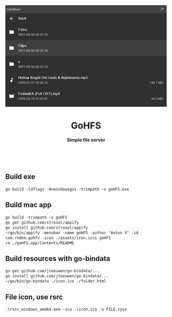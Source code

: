 <div align="center">
	<img src="assets/screenshot1.png" alt=""/>
	<h1>GoHFS</h1>
	<p>
		<b>Simple file server</b>
	</p>
	<br>
	<br>
	<br>
</div>

Build exe
---
````
go build -ldflags -H=windowsgui -trimpath -o goHFS.exe
````

Build mac app
---
```
go build -trimpath -o goHFS
go get github.com/strosel/appify
go install github.com/strosel/appify
~/go/bin/appify -menubar -name goHFS -author "Anton V" -id com.rndnm.gohfs -icon ./assets/icon.icns goHFS
rm ./goHFS.app/Contents/README
```

Build resources with go-bindata
---
````
go get github.com/jteeuwen/go-bindata/...
go install github.com/jteeuwen/go-bindata/...
~/go/bin/go-bindata ./icon.ico ./folder.html
````

File icon, use rsrc 
---
````
.\rsrc_windows_amd64.exe -ico .\icon.ico -o FILE.syso
````
